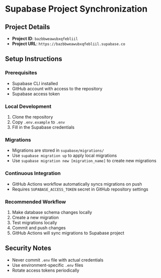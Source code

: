 # Supabase Project Synchronization

## Project Details
- **Project ID**: `bazbbweawubxqfebliil`
- **Project URL**: `https://bazbbweawubxqfebliil.supabase.co`

## Setup Instructions

### Prerequisites
- Supabase CLI installed
- GitHub account with access to the repository
- Supabase access token

### Local Development
1. Clone the repository
2. Copy `.env.example` to `.env`
3. Fill in the Supabase credentials

### Migrations
- Migrations are stored in `supabase/migrations/`
- Use `supabase migration up` to apply local migrations
- Use `supabase migration new [migration_name]` to create new migrations

### Continuous Integration
- GitHub Actions workflow automatically syncs migrations on push
- Requires `SUPABASE_ACCESS_TOKEN` secret in GitHub repository settings

### Recommended Workflow
1. Make database schema changes locally
2. Create a new migration
3. Test migrations locally
4. Commit and push changes
5. GitHub Actions will sync migrations to Supabase project

## Security Notes
- Never commit `.env` file with actual credentials
- Use environment-specific `.env` files
- Rotate access tokens periodically
